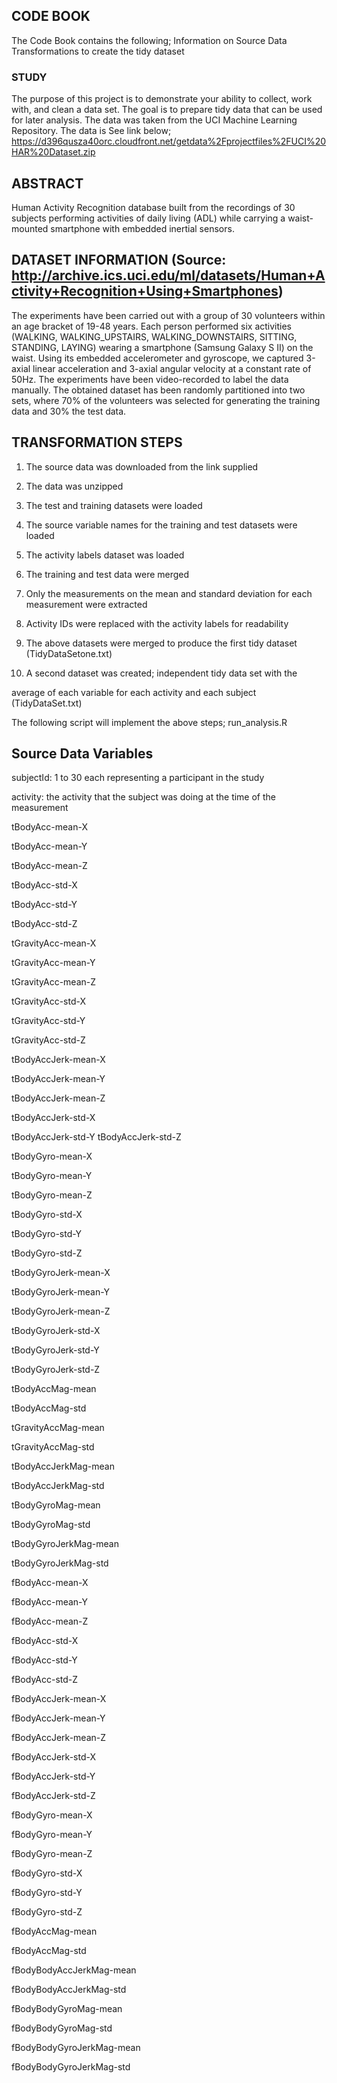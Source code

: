 ## CODE BOOK 
The Code Book contains the following;
Information on Source Data 
Transformations to create the tidy dataset

### STUDY
The purpose of this project is to demonstrate your ability to collect, work with, and clean a data set. The goal is to prepare tidy data that can be used for later analysis. 
The data was taken from the UCI Machine Learning Repository. The data is See link below;
https://d396qusza40orc.cloudfront.net/getdata%2Fprojectfiles%2FUCI%20HAR%20Dataset.zip

## ABSTRACT
Human Activity Recognition database built from the recordings of 30 subjects performing activities of daily living (ADL) while carrying a waist-mounted smartphone with embedded inertial sensors.

## DATASET INFORMATION (Source: http://archive.ics.uci.edu/ml/datasets/Human+Activity+Recognition+Using+Smartphones)

The experiments have been carried out with a group of 30 volunteers within an age bracket of 19-48 years. Each person performed six activities (WALKING, WALKING_UPSTAIRS, WALKING_DOWNSTAIRS, SITTING, STANDING, LAYING) wearing a smartphone (Samsung Galaxy S II) on the waist. Using its embedded accelerometer and gyroscope, we captured 3-axial linear acceleration and 3-axial angular velocity at a constant rate of 50Hz. The experiments have been video-recorded to label the data manually. The obtained dataset has been randomly partitioned into two sets, where 70% of the volunteers was selected for generating the training data and 30% the test data. 

## TRANSFORMATION STEPS
1) The source data was downloaded from the link supplied

2) The data was unzipped

3) The test and training datasets were loaded

4) The source variable names for the training and test datasets were loaded

5) The activity labels dataset was loaded

6) The training and test data were merged

7) Only the measurements on the mean and standard deviation for each measurement were extracted

8) Activity IDs were replaced with the activity labels for readability

9) The above datasets were merged to produce the first tidy dataset (TidyDataSetone.txt)

10) A second dataset was created; independent tidy data set with the 

average of each variable for each activity and each subject (TidyDataSet.txt)

The following script will implement the above steps;
run_analysis.R 


## Source Data Variables

subjectId: 1 to 30 each representing a participant in the study

activity: the activity that the subject was doing at the time of the measurement

tBodyAcc-mean-X

tBodyAcc-mean-Y

tBodyAcc-mean-Z

tBodyAcc-std-X

tBodyAcc-std-Y

tBodyAcc-std-Z

tGravityAcc-mean-X

tGravityAcc-mean-Y

tGravityAcc-mean-Z

tGravityAcc-std-X

tGravityAcc-std-Y

tGravityAcc-std-Z

tBodyAccJerk-mean-X

tBodyAccJerk-mean-Y

tBodyAccJerk-mean-Z

tBodyAccJerk-std-X


tBodyAccJerk-std-Y
tBodyAccJerk-std-Z

tBodyGyro-mean-X

tBodyGyro-mean-Y

tBodyGyro-mean-Z

tBodyGyro-std-X

tBodyGyro-std-Y

tBodyGyro-std-Z

tBodyGyroJerk-mean-X

tBodyGyroJerk-mean-Y

tBodyGyroJerk-mean-Z

tBodyGyroJerk-std-X

tBodyGyroJerk-std-Y

tBodyGyroJerk-std-Z

tBodyAccMag-mean

tBodyAccMag-std

tGravityAccMag-mean

tGravityAccMag-std

tBodyAccJerkMag-mean

tBodyAccJerkMag-std

tBodyGyroMag-mean

tBodyGyroMag-std

tBodyGyroJerkMag-mean

tBodyGyroJerkMag-std

fBodyAcc-mean-X

fBodyAcc-mean-Y

fBodyAcc-mean-Z

fBodyAcc-std-X

fBodyAcc-std-Y

fBodyAcc-std-Z

fBodyAccJerk-mean-X

fBodyAccJerk-mean-Y

fBodyAccJerk-mean-Z

fBodyAccJerk-std-X

fBodyAccJerk-std-Y

fBodyAccJerk-std-Z

fBodyGyro-mean-X

fBodyGyro-mean-Y

fBodyGyro-mean-Z

fBodyGyro-std-X

fBodyGyro-std-Y

fBodyGyro-std-Z

fBodyAccMag-mean

fBodyAccMag-std

fBodyBodyAccJerkMag-mean


fBodyBodyAccJerkMag-std

fBodyBodyGyroMag-mean

fBodyBodyGyroMag-std

fBodyBodyGyroJerkMag-mean

fBodyBodyGyroJerkMag-std
